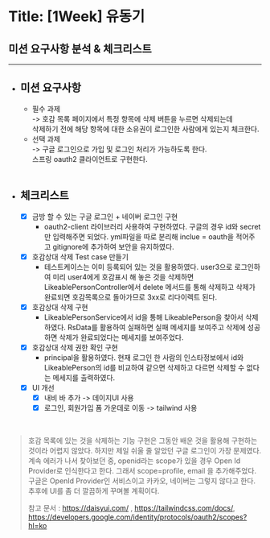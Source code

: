 # Title: [1Week] 유동기

## 미션 요구사항 분석 & 체크리스트

---

- ## **미션 요구사항**
    - 필수 과제
      <br/>-> 호감 목록 페이지에서 특정 항목에 삭제 버튼을 누르면 삭제되는데
      <br/>삭제하기 전에 해당 항목에 대한 소유권이 로그인한 사람에게 있는지 체크한다.
    - 선택 과제
      <br/>-> 구글 로그인으로 가입 및 로그인 처리가 가능하도록 한다.
      <br/>스프링 oauth2 클라이언트로 구현한다.
      <br/><br/>
- ## **체크리스트**
    - [x] 금방 할 수 있는 구글 로그인 + 네이버 로그인 구현
        - oauth2-client 라이브러리 사용하여 구현하였다. 구글의 경우 id와 secret만 입력해주면 되었다. yml파일을 따로 분리해 inclue = oauth을 적어주고 gitignore에
          추가하여 보안을 유지하였다.
    - [x] 호감상대 삭제 Test case 만들기
        - 테스트케이스는 이미 등록되어 있는 것을 활용하였다. user3으로 로그인하여 미리 user4에게 호감표시 해 놓은 것을 삭제하면 LikeablePersonController에서 delete 메서드를
          통해 삭제하고 삭제가 완료되면 호감목록으로 돌아가므로 3xx로 리다이렉트 된다.
    - [x] 호감상대 삭제 구현
        - LikeablePersonService에서 id을 통해 LikeablePerson을 찾아서 삭제하였다. RsData를 활용하여 실패하면 실패 메세지를 보여주고 삭제에 성공하면 삭제가 완료되었다는
          메세지를 보여주었다.
    - [x] 호감상대 삭제 권한 확인 구현
        - principal을 활용하였다. 현재 로그인 한 사람의 인스타정보에서 id와 LikeablePerson의 id를 비교하여 같으면 삭제하고 다르면 삭제할 수 없다는 메세지를 출력하였다.
    - [x] UI 개선
        - [x] 내비 바 추가 -> 데이지UI 사용
        - [x] 로그인, 회원가입 폼 가운데로 이동 -> tailwind 사용

<br/>

>  호감 목록에 있는 것을 삭제하는 기능 구현은 그동안 배운 것을 활용해 구현하는 것이라 어렵지 않았다.
> 하지만 제일 쉬울 줄 알았던 구글 로그인이 가장 문제였다. 계속 에러가 나서 찾아보던 중, openid라는 scope가 있을 경우 Open Id Provider로 인식한다고 한다. 그래서 scope=profile, email
> 을 추가해주었다. 구글은 OpenId Provider인 서비스이고 카카오, 네이버는 그렇지 않다고 한다. 추후에 UI를 좀 더 깔끔하게 꾸며볼 계획이다.
> 
> 참고 문서 : https://daisyui.com/ , https://tailwindcss.com/docs/, https://developers.google.com/identity/protocols/oauth2/scopes?hl=ko


